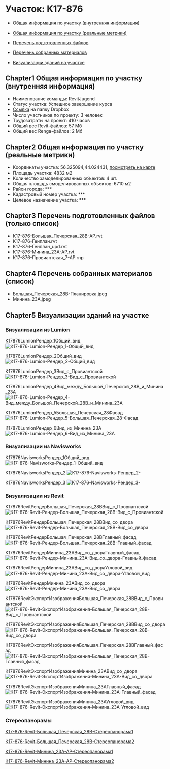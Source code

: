 # Участок: K17-876

* [Общая информация по участку (внутренняя информация)](#Chapter1)

* [Общая информация по участку (реальные метрики)](#Chapter2)

* [Перечень подготовленных файлов](#Chapter3)

* [Перечень собранных материалов](#Chapter4)

* [Визуализации зданий на участке](#Chapter5)

## <a id="test">Chapter1</a> Общая информация по участку (внутренняя информация)
+ Наименование команды: RevitJugend
+ Статус участка: Успешное завершение курса
+ [Ссылка](https://www.dropbox.com/sh/wvvgv1nw1iqred9/AAC11w8C8khEfddARzHPeH3Na/K17_876?dl=0) на папку Dropbox
+ Число участников по проекту: 3 человек
+ Трудозатраты на проект: 410 часов
+ Общий вес Revit-файлов: 57 Мб
+ Общий вес Renga-файлов: 2 Мб
## <a id="test">Chapter2</a> Общая информация по участку (реальные метрики)
+ Координаты участка: 56.325094,44.024431, [посмотреть на карте]("yandex.ru/maps/47/nizhny-novgorod/?ll=56.325094%2C44.024431&z=19")
+ Площадь участка: 4832 м2
+ Количество замоделированных объектов: 4 шт.
+ Общая площадь смоделированных объектов: 6710 м2
+ Район города: *** 
+ Кадастровый номер участка: *** 
+ Целевое назначение участка: *** 
## <a id="test">Chapter3</a> Перечень подготовленных файлов (только список)
+ К17-876-Большая_Печерская_28В-АР.rvt
+ К17-876-Генплан.rvt
+ К17-876-Генплан_upd.rvt
+ К17-876-Минина_23А-АР.rvt
+ К17-876-Провиантская_7-АР.rnp
## <a id="test">Chapter4</a> Перечень собранных материалов (список)
+ Большая_Печерская_28В-Планировка.jpeg
+ Минина_23А.jpeg
## <a id="test">Chapter5</a> Визуализации зданий на участке
### Визуализации из Lumion
К17876LumionРендер_1Общий_вид
![К17-876-Lumion-Рендер_1-Общий_вид](/Images/K17_876/К17-876-Lumion-Рендер_1-Общий_вид_Compressed.jpg)

К17876LumionРендер_2Общий_вид
![К17-876-Lumion-Рендер_2-Общий_вид](/Images/K17_876/К17-876-Lumion-Рендер_2-Общий_вид_Compressed.jpg)

К17876LumionРендер_3Вид_с_Провиантской
![К17-876-Lumion-Рендер_3-Вид_с_Провиантской](/Images/K17_876/К17-876-Lumion-Рендер_3-Вид_с_Провиантской_Compressed.jpg)

К17876LumionРендер_4Вид_между_Большой_Печерской_28В_и_Минина_23А
![К17-876-Lumion-Рендер_4-Вид_между_Большой_Печерской_28В_и_Минина_23А](/Images/K17_876/К17-876-Lumion-Рендер_4-Вид_между_Большой_Печерской_28В_и_Минина_23А_Compressed.jpg)

К17876LumionРендер_5Большая_Печерская_28Фасад
![К17-876-Lumion-Рендер_5-Большая_Печерская_28-Фасад](/Images/K17_876/К17-876-Lumion-Рендер_5-Большая_Печерская_28-Фасад_Compressed.jpg)

К17876LumionРендер_6Вид_из_Минина_23А
![К17-876-Lumion-Рендер_6-Вид_из_Минина_23А](/Images/K17_876/К17-876-Lumion-Рендер_6-Вид_из_Минина_23А_Compressed.jpg)

### Визуализации из Navisworks
К17876NavisworksРендер_1Общий_вид
![К17-876-Navisworks-Рендер_1-Общий_вид](/Images/K17_876/К17-876-Navisworks-Рендер_1-Общий_вид_Compressed.jpg)

К17876NavisworksРендер_2
![К17-876-Navisworks-Рендер_2-](/Images/K17_876/К17-876-Navisworks-Рендер_2-_Compressed.jpg)

К17876NavisworksРендер_3
![К17-876-Navisworks-Рендер_3-](/Images/K17_876/К17-876-Navisworks-Рендер_3-_Compressed.jpg)

### Визуализации из Revit
К17876RevitРендерБольшая_Печерская_28ВВид_с_Провиантской
![К17-876-Revit-Рендер-Большая_Печерская_28В-Вид_с_Провиантской](/Images/K17_876/К17-876-Revit-Рендер-Большая_Печерская_28В-Вид_с_Провиантской_Compressed.jpg)

К17876RevitРендерБольшая_Печерская_28ВВид_со_двора
![К17-876-Revit-Рендер-Большая_Печерская_28В-Вид_со_двора](/Images/K17_876/К17-876-Revit-Рендер-Большая_Печерская_28В-Вид_со_двора_Compressed.jpg)

К17876RevitРендерБольшая_Печерская_28ВГлавный_фасад
![К17-876-Revit-Рендер-Большая_Печерская_28В-Главный_фасад](/Images/K17_876/К17-876-Revit-Рендер-Большая_Печерская_28В-Главный_фасад_Compressed.jpg)

К17876RevitРендерМинина_23АВид_со_двораГлавный_фасад
![К17-876-Revit-Рендер-Минина_23А-Вид_со_двора-Главный_фасад](/Images/K17_876/К17-876-Revit-Рендер-Минина_23А-Вид_со_двора-Главный_фасад_Compressed.jpg)

К17876RevitРендерМинина_23АВид_со_двораУгловой_вид
![К17-876-Revit-Рендер-Минина_23А-Вид_со_двора-Угловой_вид](/Images/K17_876/К17-876-Revit-Рендер-Минина_23А-Вид_со_двора-Угловой_вид_Compressed.jpg)

К17876RevitРендерМинина_23АВид_со_двора
![К17-876-Revit-Рендер-Минина_23А-Вид_со_двора](/Images/K17_876/К17-876-Revit-Рендер-Минина_23А-Вид_со_двора_Compressed.jpg)

К17876RevitЭкспортИзображенияБольшая_Печерская_28ВВид_с_Провиантской
![К17-876-Revit-ЭкспортИзображения-Большая_Печерская_28В-Вид_с_Провиантской](/Images/K17_876/К17-876-Revit-ЭкспортИзображения-Большая_Печерская_28В-Вид_с_Провиантской_Compressed.jpg)

К17876RevitЭкспортИзображенияБольшая_Печерская_28ВВид_со_двора
![К17-876-Revit-ЭкспортИзображения-Большая_Печерская_28В-Вид_со_двора](/Images/K17_876/К17-876-Revit-ЭкспортИзображения-Большая_Печерская_28В-Вид_со_двора_Compressed.jpg)

К17876RevitЭкспортИзображенияБольшая_Печерская_28ВГлавный_фасад
![К17-876-Revit-ЭкспортИзображения-Большая_Печерская_28В-Главный_фасад](/Images/K17_876/К17-876-Revit-ЭкспортИзображения-Большая_Печерская_28В-Главный_фасад_Compressed.jpg)

К17876RevitЭкспортИзображенияМинина_23АВид_со_двора
![К17-876-Revit-ЭкспортИзображения-Минина_23А-Вид_со_двора](/Images/K17_876/К17-876-Revit-ЭкспортИзображения-Минина_23А-Вид_со_двора_Compressed.jpg)

К17876RevitЭкспортИзображенияМинина_23АГлавный_фасад
![К17-876-Revit-ЭкспортИзображения-Минина_23А-Главный_фасад](/Images/K17_876/К17-876-Revit-ЭкспортИзображения-Минина_23А-Главный_фасад_Compressed.jpg)

К17876RevitЭкспортИзображенияМинина_23АУгловой_вид
![К17-876-Revit-ЭкспортИзображения-Минина_23А-Угловой_вид](/Images/K17_876/К17-876-Revit-ЭкспортИзображения-Минина_23А-Угловой_вид_Compressed.jpg)

### Стереопанорамы
[К17-876-Revit-Большая_Печерская_28В-Стереопанорама1](https://pano.autodesk.com/pano.html?url=jpgs/1fda45cc-5c1d-4b87-8eb9-1db25475aded&version=2)

[К17-876-Revit-Большая_Печерская_28В-Стереопанорама2](https://pano.autodesk.com/pano.html?url=jpgs/9581907e-e817-45d1-983d-fc0b2ce72ebb&version=2)

[К17-876-Revit-Минина_23А-АР-Стереопанорама1](https://pano.autodesk.com/pano.html?url=jpgs/8547639d-ca94-425c-b572-a90677a1a3bb&version=2)

[К17-876-Revit-Минина_23А-АР-Стереопанорама2](https://pano.autodesk.com/pano.html?url=jpgs/94305c8a-271f-4001-94c1-0d8f351c2dbc&version=2)

